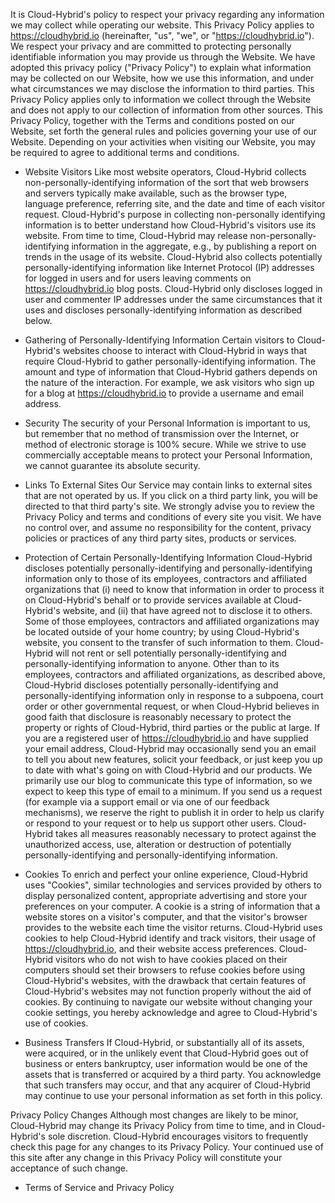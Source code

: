 It is Cloud-Hybrid's policy to respect your privacy regarding any information we may collect while operating our website. This Privacy Policy applies to https://cloudhybrid.io (hereinafter, "us", "we", or "https://cloudhybrid.io"). We respect your privacy and are committed to protecting personally identifiable information you may provide us through the Website. We have adopted this privacy policy ("Privacy Policy") to explain what information may be collected on our Website, how we use this information, and under what circumstances we may disclose the information to third parties. This Privacy Policy applies only to information we collect through the Website and does not apply to our collection of information from other sources.
This Privacy Policy, together with the Terms and conditions posted on our Website, set forth the general rules and policies governing your use of our Website. Depending on your activities when visiting our Website, you may be required to agree to additional terms and conditions.

- Website Visitors
Like most website operators, Cloud-Hybrid collects non-personally-identifying information of the sort that web browsers and servers typically make available, such as the browser type, language preference, referring site, and the date and time of each visitor request. Cloud-Hybrid's purpose in collecting non-personally identifying information is to better understand how Cloud-Hybrid's visitors use its website. From time to time, Cloud-Hybrid may release non-personally-identifying information in the aggregate, e.g., by publishing a report on trends in the usage of its website.
Cloud-Hybrid also collects potentially personally-identifying information like Internet Protocol (IP) addresses for logged in users and for users leaving comments on https://cloudhybrid.io blog posts. Cloud-Hybrid only discloses logged in user and commenter IP addresses under the same circumstances that it uses and discloses personally-identifying information as described below.

- Gathering of Personally-Identifying Information
Certain visitors to Cloud-Hybrid's websites choose to interact with Cloud-Hybrid in ways that require Cloud-Hybrid to gather personally-identifying information. The amount and type of information that Cloud-Hybrid gathers depends on the nature of the interaction. For example, we ask visitors who sign up for a blog at https://cloudhybrid.io to provide a username and email address.

- Security
The security of your Personal Information is important to us, but remember that no method of transmission over the Internet, or method of electronic storage is 100% secure. While we strive to use commercially acceptable means to protect your Personal Information, we cannot guarantee its absolute security.

- Links To External Sites
Our Service may contain links to external sites that are not operated by us. If you click on a third party link, you will be directed to that third party's site. We strongly advise you to review the Privacy Policy and terms and conditions of every site you visit.
We have no control over, and assume no responsibility for the content, privacy policies or practices of any third party sites, products or services.

- Protection of Certain Personally-Identifying Information
Cloud-Hybrid discloses potentially personally-identifying and personally-identifying information only to those of its employees, contractors and affiliated organizations that (i) need to know that information in order to process it on Cloud-Hybrid's behalf or to provide services available at Cloud-Hybrid's website, and (ii) that have agreed not to disclose it to others. Some of those employees, contractors and affiliated organizations may be located outside of your home country; by using Cloud-Hybrid's website, you consent to the transfer of such information to them. Cloud-Hybrid will not rent or sell potentially personally-identifying and personally-identifying information to anyone. Other than to its employees, contractors and affiliated organizations, as described above, Cloud-Hybrid discloses potentially personally-identifying and personally-identifying information only in response to a subpoena, court order or other governmental request, or when Cloud-Hybrid believes in good faith that disclosure is reasonably necessary to protect the property or rights of Cloud-Hybrid, third parties or the public at large.
If you are a registered user of https://cloudhybrid.io and have supplied your email address, Cloud-Hybrid may occasionally send you an email to tell you about new features, solicit your feedback, or just keep you up to date with what's going on with Cloud-Hybrid and our products. We primarily use our blog to communicate this type of information, so we expect to keep this type of email to a minimum. If you send us a request (for example via a support email or via one of our feedback mechanisms), we reserve the right to publish it in order to help us clarify or respond to your request or to help us support other users. Cloud-Hybrid takes all measures reasonably necessary to protect against the unauthorized access, use, alteration or destruction of potentially personally-identifying and personally-identifying information.

- Cookies
To enrich and perfect your online experience, Cloud-Hybrid uses "Cookies", similar technologies and services provided by others to display personalized content, appropriate advertising and store your preferences on your computer.
A cookie is a string of information that a website stores on a visitor's computer, and that the visitor's browser provides to the website each time the visitor returns. Cloud-Hybrid uses cookies to help Cloud-Hybrid identify and track visitors, their usage of https://cloudhybrid.io, and their website access preferences. Cloud-Hybrid visitors who do not wish to have cookies placed on their computers should set their browsers to refuse cookies before using Cloud-Hybrid's websites, with the drawback that certain features of Cloud-Hybrid's websites may not function properly without the aid of cookies.
By continuing to navigate our website without changing your cookie settings, you hereby acknowledge and agree to Cloud-Hybrid's use of cookies.


- Business Transfers
If Cloud-Hybrid, or substantially all of its assets, were acquired, or in the unlikely event that Cloud-Hybrid goes out of business or enters bankruptcy, user information would be one of the assets that is transferred or acquired by a third party. You acknowledge that such transfers may occur, and that any acquirer of Cloud-Hybrid may continue to use your personal information as set forth in this policy.

Privacy Policy Changes
Although most changes are likely to be minor, Cloud-Hybrid may change its Privacy Policy from time to time, and in Cloud-Hybrid's sole discretion. Cloud-Hybrid encourages visitors to frequently check this page for any changes to its Privacy Policy. Your continued use of this site after any change in this Privacy Policy will constitute your acceptance of such change.

- Terms of Service and Privacy Policy